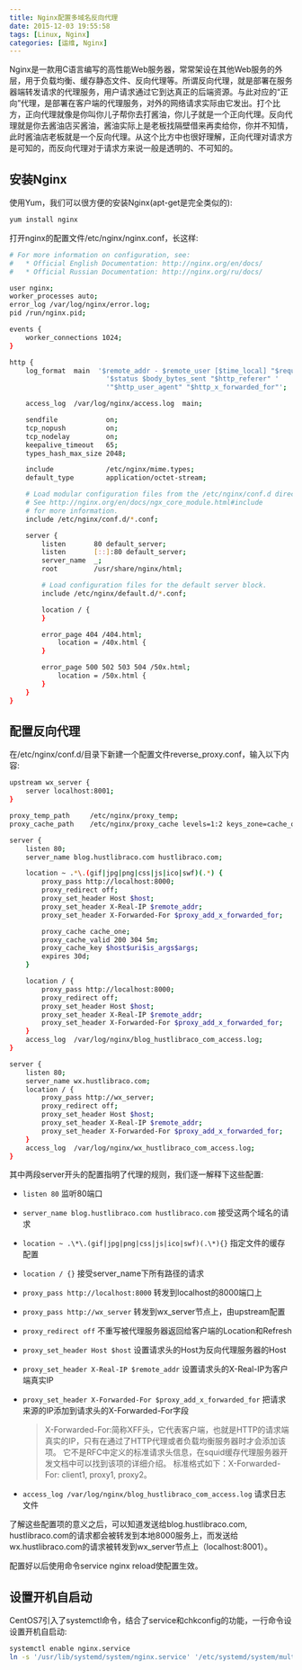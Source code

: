 ```yaml
---
title: Nginx配置多域名反向代理
date: 2015-12-03 19:55:58
tags: [Linux, Nginx]
categories: [运维, Nginx]
---
```


Nginx是一款用C语言编写的高性能Web服务器，常常架设在其他Web服务的外层，用于负载均衡、缓存静态文件、反向代理等。所谓反向代理，就是部署在服务器端转发请求的代理服务，用户请求通过它到达真正的后端资源。<!-- more -->与此对应的“正向”代理，是部署在客户端的代理服务，对外的网络请求实际由它发出。打个比方，正向代理就像是你叫你儿子帮你去打酱油，你儿子就是一个正向代理。反向代理就是你去酱油店买酱油，酱油实际上是老板找隔壁借来再卖给你，你并不知情，此时酱油店老板就是一个反向代理。从这个比方中也很好理解，正向代理对请求方是可知的，而反向代理对于请求方来说一般是透明的、不可知的。

## 安装Nginx

使用Yum，我们可以很方便的安装Nginx(apt-get是完全类似的):

```bash
yum install nginx
```

打开nginx的配置文件/etc/nginx/nginx.conf，长这样:

```bash
# For more information on configuration, see:
#   * Official English Documentation: http://nginx.org/en/docs/
#   * Official Russian Documentation: http://nginx.org/ru/docs/

user nginx;
worker_processes auto;
error_log /var/log/nginx/error.log;
pid /run/nginx.pid;

events {
	worker_connections 1024;
}

http {
	log_format  main  '$remote_addr - $remote_user [$time_local] "$request" '
						'$status $body_bytes_sent "$http_referer" '
						'"$http_user_agent" "$http_x_forwarded_for"';

	access_log  /var/log/nginx/access.log  main;

	sendfile            on;
	tcp_nopush          on;
	tcp_nodelay         on;
	keepalive_timeout   65;
	types_hash_max_size 2048;

	include             /etc/nginx/mime.types;
	default_type        application/octet-stream;

	# Load modular configuration files from the /etc/nginx/conf.d directory.
	# See http://nginx.org/en/docs/ngx_core_module.html#include
	# for more information.
	include /etc/nginx/conf.d/*.conf;

	server {
		listen       80 default_server;
		listen       [::]:80 default_server;
		server_name  _;
		root         /usr/share/nginx/html;

		# Load configuration files for the default server block.
		include /etc/nginx/default.d/*.conf;

		location / {
		}

		error_page 404 /404.html;
			location = /40x.html {
		}

		error_page 500 502 503 504 /50x.html;
			location = /50x.html {
		}
	}
}
```

## 配置反向代理

在/etc/nginx/conf.d/目录下新建一个配置文件reverse_proxy.conf，输入以下内容:

```bash
upstream wx_server {
	server localhost:8001;
}

proxy_temp_path     /etc/nginx/proxy_temp;
proxy_cache_path    /etc/nginx/proxy_cache levels=1:2 keys_zone=cache_one:100m inactive=1d max_size=1g;

server {
	listen 80;
	server_name blog.hustlibraco.com hustlibraco.com;

	location ~ .*\.(gif|jpg|png|css|js|ico|swf)(.*) {
		proxy_pass http://localhost:8000;
		proxy_redirect off;
		proxy_set_header Host $host;
		proxy_set_header X-Real-IP $remote_addr;
		proxy_set_header X-Forwarded-For $proxy_add_x_forwarded_for;

		proxy_cache cache_one;
		proxy_cache_valid 200 304 5m;
		proxy_cache_key $host$uri$is_args$args;
		expires 30d;
	}

	location / {
		proxy_pass http://localhost:8000;
		proxy_redirect off;
		proxy_set_header Host $host;
		proxy_set_header X-Real-IP $remote_addr;
		proxy_set_header X-Forwarded-For $proxy_add_x_forwarded_for;
	}
	access_log  /var/log/nginx/blog_hustlibraco_com_access.log;
}

server {
	listen 80;
	server_name wx.hustlibraco.com;
	location / {
		proxy_pass http://wx_server;
		proxy_redirect off;
		proxy_set_header Host $host;
		proxy_set_header X-Real-IP $remote_addr;
		proxy_set_header X-Forwarded-For $proxy_add_x_forwarded_for;
	}
	access_log  /var/log/nginx/wx_hustlibraco_com_access.log;
}
```

其中两段server开头的配置指明了代理的规则，我们逐一解释下这些配置:

- `listen 80` 
  监听80端口

- `server_name blog.hustlibraco.com hustlibraco.com` 
  接受这两个域名的请求

- `location ~ .\*\.(gif|jpg|png|css|js|ico|swf)(.\*){}` 
  指定文件的缓存配置

- `location / {}` 
  接受server_name下所有路径的请求

- `proxy_pass http://localhost:8000` 
  转发到localhost的8000端口上

- `proxy_pass http://wx_server` 
  转发到wx_server节点上，由upstream配置

- `proxy_redirect off` 
  不重写被代理服务器返回给客户端的Location和Refresh

- `proxy_set_header Host $host` 
  设置请求头的Host为反向代理服务器的Host

- `proxy_set_header X-Real-IP $remote_addr` 
  设置请求头的X-Real-IP为客户端真实IP

- `proxy_set_header X-Forwarded-For $proxy_add_x_forwarded_for` 
  把请求来源的IP添加到请求头的X-Forwarded-For字段

  > X-Forwarded-For:简称XFF头，它代表客户端，也就是HTTP的请求端真实的IP，只有在通过了HTTP代理或者负载均衡服务器时才会添加该项。 它不是RFC中定义的标准请求头信息，在squid缓存代理服务器开发文档中可以找到该项的详细介绍。 标准格式如下：X-Forwarded-For: client1, proxy1, proxy2。

- `access_log /var/log/nginx/blog_hustlibraco_com_access.log` 
  请求日志文件

了解这些配置项的意义之后，可以知道发送给blog.hustlibraco.com, hustlibraco.com的请求都会被转发到本地8000服务上，而发送给wx.hustlibraco.com的请求被转发到wx_server节点上（localhost:8001）。

配置好以后使用命令service nginx reload使配置生效。

## 设置开机自启动

CentOS7引入了systemctl命令，结合了service和chkconfig的功能，一行命令设设置开机自启动:

```bash
systemctl enable nginx.service
ln -s '/usr/lib/systemd/system/nginx.service' '/etc/systemd/system/multi-user.target.wants/nginx.service'
```
